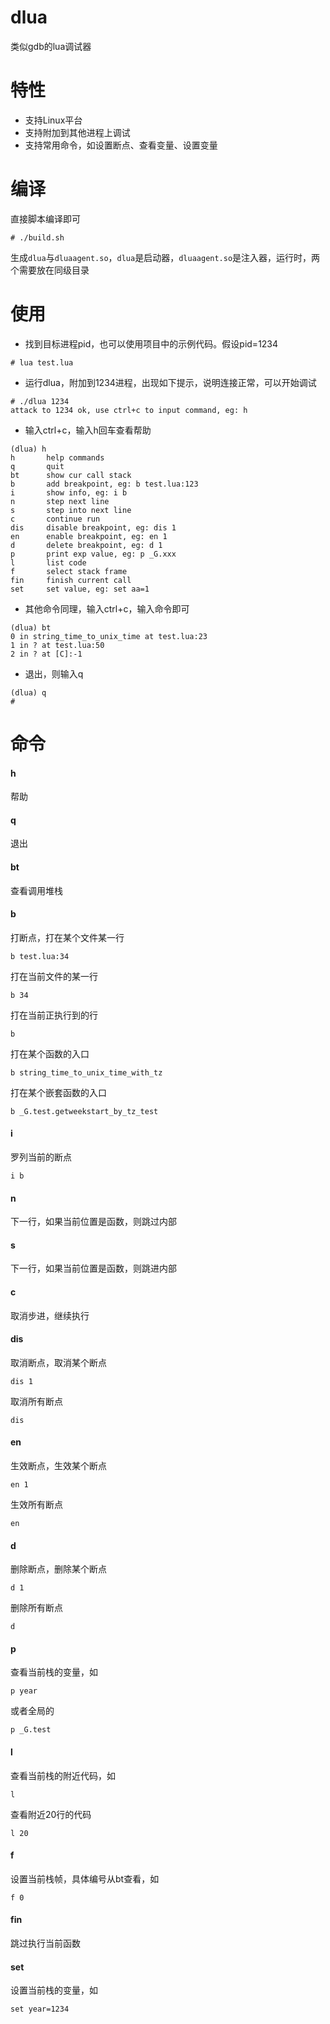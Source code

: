 # dlua
类似gdb的lua调试器

# 特性
* 支持Linux平台
* 支持附加到其他进程上调试
* 支持常用命令，如设置断点、查看变量、设置变量

# 编译
直接脚本编译即可
```
# ./build.sh
```
生成```dlua```与```dluaagent.so```，```dlua```是启动器，```dluaagent.so```是注入器，运行时，两个需要放在同级目录

# 使用
* 找到目标进程pid，也可以使用项目中的示例代码。假设pid=1234
```
# lua test.lua
```

* 运行dlua，附加到1234进程，出现如下提示，说明连接正常，可以开始调试
```
# ./dlua 1234
attack to 1234 ok, use ctrl+c to input command, eg: h
```

* 输入ctrl+c，输入h回车查看帮助
```
(dlua) h
h       help commands
q       quit
bt      show cur call stack
b       add breakpoint, eg: b test.lua:123
i       show info, eg: i b
n       step next line
s       step into next line
c       continue run
dis     disable breakpoint, eg: dis 1
en      enable breakpoint, eg: en 1
d       delete breakpoint, eg: d 1
p       print exp value, eg: p _G.xxx
l       list code
f       select stack frame
fin     finish current call
set     set value, eg: set aa=1
```

* 其他命令同理，输入ctrl+c，输入命令即可
```
(dlua) bt
0 in string_time_to_unix_time at test.lua:23
1 in ? at test.lua:50
2 in ? at [C]:-1
```

* 退出，则输入q
```
(dlua) q
#
```

# 命令
#### h
帮助
#### q
退出
#### bt
查看调用堆栈
#### b
打断点，打在某个文件某一行
```
b test.lua:34
```
打在当前文件的某一行
```
b 34
```
打在当前正执行到的行
```
b 
```
打在某个函数的入口
```
b string_time_to_unix_time_with_tz
```
打在某个嵌套函数的入口
```
b _G.test.getweekstart_by_tz_test
```
#### i
罗列当前的断点
```
i b
``` 
#### n
下一行，如果当前位置是函数，则跳过内部
#### s
下一行，如果当前位置是函数，则跳进内部
#### c
取消步进，继续执行
#### dis
取消断点，取消某个断点
```
dis 1
```
取消所有断点
```
dis
```
#### en
生效断点，生效某个断点
```
en 1
```
生效所有断点
```
en
```
#### d
删除断点，删除某个断点
```
d 1
```
删除所有断点
```
d
```
#### p
查看当前栈的变量，如
```
p year
```
或者全局的
```
p _G.test
```
#### l
查看当前栈的附近代码，如
```
l
```
查看附近20行的代码
```
l 20
```
#### f
设置当前栈帧，具体编号从bt查看，如
```
f 0
```
#### fin
跳过执行当前函数
#### set
设置当前栈的变量，如
```
set year=1234
```
